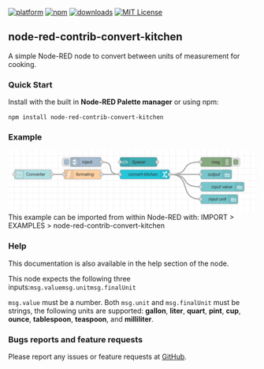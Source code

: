 [![platform](https://img.shields.io/badge/platform-Node--RED-red)](https://nodered.org)
[![npm](https://img.shields.io/npm/v/node-red-contrib-convert-kitchen.svg)](https://www.npmjs.com/package/node-red-contrib-convert-kitchen)
[![downloads](https://img.shields.io/npm/dt/node-red-contrib-convert-kitchen.svg)](https://www.npmjs.com/package/node-red-contrib-convert-kitchen)
[![MIT License](https://img.shields.io/badge/license-MIT-blue.svg)](https://github.com/HaroldPetersInskipp/node-red-contrib-convert-kitchen/blob/main/LICENSE)

## node-red-contrib-convert-kitchen
A simple Node-RED node to convert between units of measurement for cooking.



### Quick Start
Install with the built in <b>Node-RED Palette manager</b> or using npm:
```
npm install node-red-contrib-convert-kitchen
```

### Example
[<img src="example.png">](https://github.com/HaroldPetersInskipp/node-red-contrib-convert-kitchen/blob/main/examples/convert-kitchen.json)
This example can be imported from within Node-RED with:
IMPORT > EXAMPLES > node-red-contrib-convert-kitchen

### Help
This documentation is also available in the help section of the node.

This node expects the following three inputs:<code>msg.value</code><code>msg.unit</code><code>msg.finalUnit</code>

<code>msg.value</code> must be a number.
Both <code>msg.unit</code> and <code>msg.finalUnit</code> must be strings, the following units are supported:
<b>gallon</b>, <b>liter</b>, <b>quart</b>, <b>pint</b>, <b>cup</b>, <b>ounce</b>, <b>tablespoon</b>, <b>teaspoon</b>, and <b>milliliter</b>.

### Bugs reports and feature requests

Please report any issues or feature requests at <a href="https://github.com/HaroldPetersInskipp/node-red-contrib-convert-kitchen/issues">GitHub</a>.